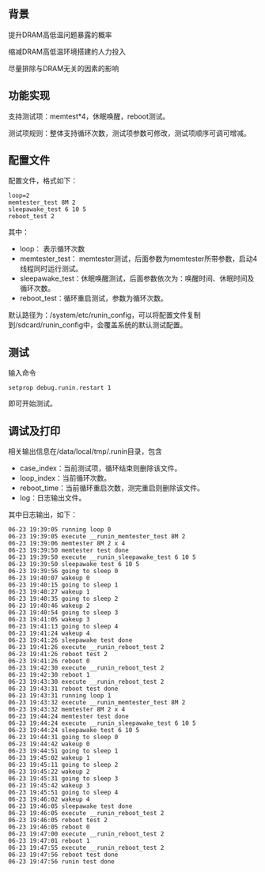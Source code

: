 ## 背景

提升DRAM高低温问题暴露的概率

缩减DRAM高低温环境搭建的人力投入

尽量排除与DRAM无关的因素的影响



## 功能实现

支持测试项：memtest*4，休眠唤醒，reboot测试。

测试项规则：整体支持循环次数，测试项参数可修改，测试项顺序可调可增减。



## 配置文件

配置文件，格式如下：

```
loop=2
memtester_test 8M 2
sleepawake_test 6 10 5
reboot_test 2
```

其中：

- loop： 表示循环次数
- memtester_test： memtester测试，后面参数为memtester所带参数，启动4线程同时运行测试。
- sleepawake_test：休眠唤醒测试，后面参数依次为：唤醒时间、休眠时间及循环次数。
- reboot_test：循环重启测试，参数为循环次数。

默认路径为：/system/etc/runin_config，可以将配置文件复制到/sdcard/runin_config中，会覆盖系统的默认测试配置。



## 测试

输入命令

```shell
setprop debug.runin.restart 1
```

即可开始测试。



## 调试及打印

相关输出信息在/data/local/tmp/.runin目录，包含

- case_index：当前测试项，循环结束则删除该文件。
- loop_index：当前循环次数。
- reboot_time：当前循环重启次数，测完重启则删除该文件。
- log：日志输出文件。

其中日志输出，如下：

```shell
06-23 19:39:05 running loop 0
06-23 19:39:05 execute __runin_memtester_test 8M 2
06-23 19:39:06 memtester 8M 2 x 4
06-23 19:39:50 memtester test done
06-23 19:39:50 execute __runin_sleepawake_test 6 10 5
06-23 19:39:50 sleepawake test 6 10 5
06-23 19:39:56 going to sleep 0
06-23 19:40:07 wakeup 0
06-23 19:40:15 going to sleep 1
06-23 19:40:27 wakeup 1
06-23 19:40:35 going to sleep 2
06-23 19:40:46 wakeup 2
06-23 19:40:54 going to sleep 3
06-23 19:41:05 wakeup 3
06-23 19:41:13 going to sleep 4
06-23 19:41:24 wakeup 4
06-23 19:41:26 sleepawake test done
06-23 19:41:26 execute __runin_reboot_test 2
06-23 19:41:26 reboot test 2
06-23 19:41:26 reboot 0
06-23 19:42:30 execute __runin_reboot_test 2
06-23 19:42:30 reboot 1
06-23 19:43:30 execute __runin_reboot_test 2
06-23 19:43:31 reboot test done
06-23 19:43:31 running loop 1
06-23 19:43:32 execute __runin_memtester_test 8M 2
06-23 19:43:32 memtester 8M 2 x 4
06-23 19:44:24 memtester test done
06-23 19:44:24 execute __runin_sleepawake_test 6 10 5
06-23 19:44:24 sleepawake test 6 10 5
06-23 19:44:31 going to sleep 0
06-23 19:44:42 wakeup 0
06-23 19:44:51 going to sleep 1
06-23 19:45:02 wakeup 1
06-23 19:45:11 going to sleep 2
06-23 19:45:22 wakeup 2
06-23 19:45:31 going to sleep 3
06-23 19:45:42 wakeup 3
06-23 19:45:51 going to sleep 4
06-23 19:46:02 wakeup 4
06-23 19:46:05 sleepawake test done
06-23 19:46:05 execute __runin_reboot_test 2
06-23 19:46:05 reboot test 2
06-23 19:46:05 reboot 0
06-23 19:47:00 execute __runin_reboot_test 2
06-23 19:47:01 reboot 1
06-23 19:47:55 execute __runin_reboot_test 2
06-23 19:47:56 reboot test done
06-23 19:47:56 runin test done
```


